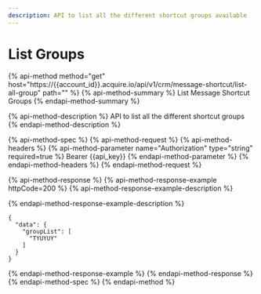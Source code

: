 ```yaml
---
description: API to list all the different shortcut groups available
---
```


# List Groups

{% api-method method="get" host="https://{{account\_id}}.acquire.io/api/v1/crm/message-shortcut/list-all-group" path="" %}
{% api-method-summary %}
List Message Shortcut Groups
{% endapi-method-summary %}

{% api-method-description %}
API to list all the different shortcut groups
{% endapi-method-description %}

{% api-method-spec %}
{% api-method-request %}
{% api-method-headers %}
{% api-method-parameter name="Authorization" type="string" required=true %}
Bearer {{api\_key}}
{% endapi-method-parameter %}
{% endapi-method-headers %}
{% endapi-method-request %}

{% api-method-response %}
{% api-method-response-example httpCode=200 %}
{% api-method-response-example-description %}

{% endapi-method-response-example-description %}

```
{
  "data": {
    "groupList": [
      "TYUYUY"
    ]
  }
}
```
{% endapi-method-response-example %}
{% endapi-method-response %}
{% endapi-method-spec %}
{% endapi-method %}

